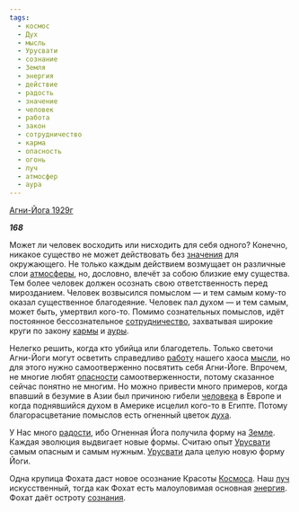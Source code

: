 ```yaml
---
tags:
  - космос
  - Дух
  - мысль
  - Урусвати
  - сознание
  - Земля
  - энергия
  - действие
  - радость
  - значение
  - человек
  - работа
  - закон
  - сотрудничество
  - карма
  - опасность
  - огонь
  - луч
  - атмосфер
  - аура
---
```

[Агни-Йога 1929г](https://127.0.0.1:4002/agni/1929)

___168___

Может ли человек восходить или нисходить для себя одного? Конечно, никакое существо не может действовать без [значения](../../../tags/#значение) для окружающего. Не только каждым действием возмущает он различные слои [атмосферы](../../../tags/#атмосфер), но, дословно, влечёт за собою близкие ему существа. Тем более человек должен осознать свою ответственность перед мирозданием. Человек возвысился помыслом — и тем самым кому-то оказал существенное благодеяние. Человек пал духом — и тем самым, может быть, умертвил кого-то. Помимо сознательных помыслов, идёт постоянное бессознательное [сотрудничество](../../../tags/#сотрудничество), захватывая широкие круги по закону [кармы](../../../tags/#карма) и [ауры](../../../tags/#аура).   

Нелегко решить, когда кто убийца или благодетель. Только светочи Агни-Йоги могут осветить справедливо [работу](../../../tags/#работа) нашего хаоса [мысли](../../../tags/#мысль), но для этого нужно самоотверженно посвятить себя Агни-Йоге. Впрочем, не многие любят [опасности](../../../tags/#опасность) самоотверженности, потому сказанное сейчас понятно не многим. Но можно привести много примеров, когда впавший в безумие в Азии был причиною гибели [человека](../../../tags/#человек) в Европе и когда поднявшийся духом в Америке исцелил кого-то в Египте. Потому благорасцветание помыслов есть огненный цветок [духа](../../../tags/#Дух).   

У Нас много [радости](../../../tags/#радость), ибо Огненная Йога получила форму на [Земле](../../../tags/#Земля). Каждая эволюция выдвигает новые формы. Считаю опыт [Урусвати](../../../tags/#Урусвати) самым опасным и самым нужным. [Урусвати](../../../tags/#Урусвати) дала целую новую форму Йоги.   

Одна крупица Фохата даст новое осознание Красоты [Космоса](../../../tags/#космос). Наш [луч](../../../tags/#луч) искусственный, тогда как Фохат есть малоуловимая основная [энергия](../../../tags/#энергия). Фохат даёт остроту [сознания](../../../tags/#сознание).